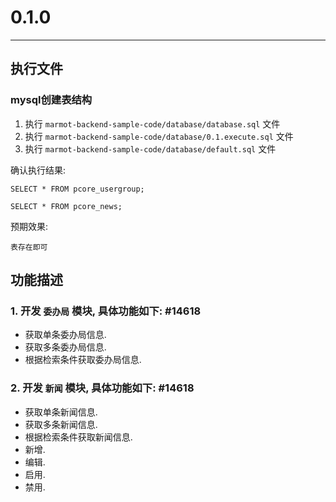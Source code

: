 # 0.1.0 

---

## 执行文件

### mysql创建表结构

1. 执行 `marmot-backend-sample-code/database/database.sql` 文件
2. 执行 `marmot-backend-sample-code/database/0.1.execute.sql` 文件
3. 执行 `marmot-backend-sample-code/database/default.sql` 文件

确认执行结果:

	SELECT * FROM pcore_usergroup;
	
	SELECT * FROM pcore_news;

预期效果: 

	表存在即可

## 功能描述

### 1. 开发 `委办局` 模块, 具体功能如下: #14618

* 获取单条委办局信息. 
* 获取多条委办局信息. 
* 根据检索条件获取委办局信息. 

### 2. 开发 `新闻` 模块, 具体功能如下: #14618

* 获取单条新闻信息. 
* 获取多条新闻信息. 
* 根据检索条件获取新闻信息. 
* 新增.
* 编辑.
* 启用.
* 禁用.
